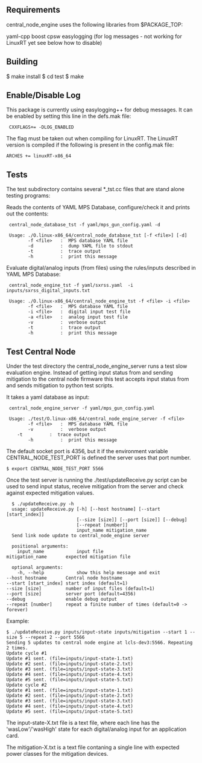Requirements
------------

central_node_engine uses the following libraries from $PACKAGE_TOP:

  yaml-cpp
  boost
  cpsw
  easylogging (for log messages - not working for LinuxRT yet see below how to disable)


Building
--------

$ make install
$ cd test
$ make


Enable/Disable Log
------------------

This package is currently using easylogging++ for debug messages. It can be enabled by setting this line in the defs.mak file:

     CXXFLAGS+= -DLOG_ENABLED

The flag must be taken out when compiling for LinuxRT. The LinuxRT version is compiled if the following is present in the config.mak file:

    ARCHES += linuxRT-x86_64

Tests
-----

The test subdirectory contains several *_tst.cc files that are stand alone testing programs:

Reads the contents of YAML MPS Database, configure/check it and prints out the contents:
     
     central_node_database_tst -f yaml/mps_gun_config.yaml -d

     Usage: ./O.linux-x86_64/central_node_database_tst [-f <file>] [-d]
       	    -f <file>   :  MPS database YAML file
       	    -d          :  dump YAML file to stdout
       	    -t          :  trace output
       	    -h          :  print this message

Evaluate digital/analog inputs (from files) using the rules/inputs described in YAML MPS Database:

     central_node_engine_tst -f yaml/sxrss.yaml  -i inputs/sxrss_digital_inputs.txt

     Usage: ./O.linux-x86_64/central_node_engine_tst -f <file> -i <file>
            -f <file>   :  MPS database YAML file
       	    -i <file>   :  digital input test file
       	    -a <file>   :  analog input test file
       	    -v          :  verbose output
       	    -t          :  trace output
       	    -h          :  print this message

Test Central Node
-----------------

Under the test directory the central_node_engine_server runs a test slow evaluation engine.
Instead of getting input status from and sending mitigation to the central node firmware this
test accepts input status from and sends mitigation to python test scripts.

It takes a yaml database as input:

     central_node_engine_server -f yaml/mps_gun_config.yaml

     Usage: ./test/O.linux-x86_64/central_node_engine_server -f <file>
            -f <file>   :  MPS database YAML file
     	    -v          :  verbose output
	    -t          :  trace output
            -h          :  print this message

The default socket port is 4356, but it if the environment variable CENTRAL_NODE_TEST_PORT is
defined the server uses that port number.

	$ export CENTRAL_NODE_TEST_PORT 5566

Once the test server is running the ./test/updateReceive.py script can be used to send 
input status, receive mitigation from the server and check against expected mitigation values.

      $ ./updateReceive.py -h
      usage: updateReceive.py [-h] [--host hostname] [--start [start_index]]
                              [--size [size]] [--port [size]] [--debug]
                              [--repeat [number]]
                              input_name mitigation_name
      Send link node update to central_node_engine server

      positional arguments:
        input_name            input file
	mitigation_name       expected mitigation file

      optional arguments:
        -h, --help            show this help message and exit
	--host hostname       Central node hostname
	--start [start_index] start index (default=1)
	--size [size]         number of input files (default=1)
 	--port [size]         server port (default=4356)
	--debug               enable debug output
	--repeat [number]     repeat a finite number of times (default=0 -> forever)

Example:

	$ ./updateReceive.py inputs/input-state inputs/mitigation --start 1 --size 5 --repeat 2 --port 5566
	Sending 5 updates to central node engine at lcls-dev3:5566. Repeating 2 times.
	Update cycle #1
	Update #1 sent. (file=inputs/input-state-1.txt)
	Update #2 sent. (file=inputs/input-state-2.txt)
	Update #3 sent. (file=inputs/input-state-3.txt)
	Update #4 sent. (file=inputs/input-state-4.txt)
	Update #5 sent. (file=inputs/input-state-5.txt)
	Update cycle #2
	Update #1 sent. (file=inputs/input-state-1.txt)
	Update #2 sent. (file=inputs/input-state-2.txt)
	Update #3 sent. (file=inputs/input-state-3.txt)
	Update #4 sent. (file=inputs/input-state-4.txt)
	Update #5 sent. (file=inputs/input-state-5.txt)

The input-state-X.txt file is a text file, where each line has the 'wasLow'/'wasHigh' state for
each digital/analog input for an application card.

The mitigation-X.txt is a text file contaning a single line with expected power classes for
the mitigation devices.

